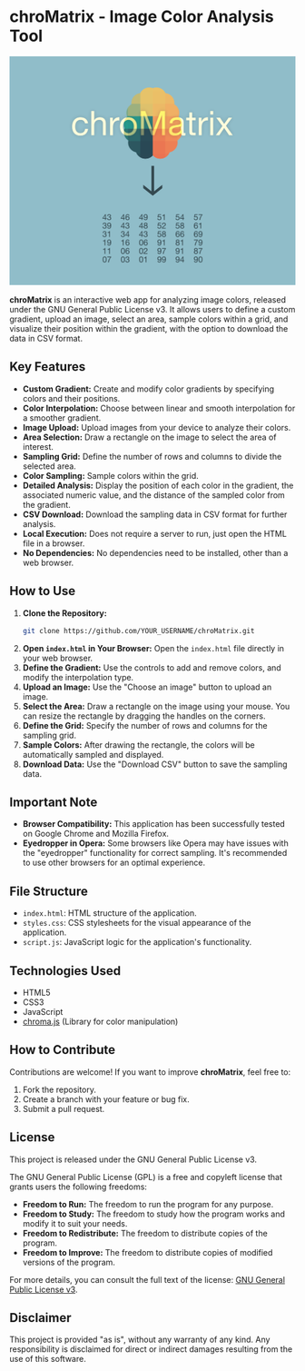 # chroMatrix - Image Color Analysis Tool
![Cover](cover.png)

**chroMatrix** is an interactive web app for analyzing image colors, released under the GNU General Public License v3. It allows users to define a custom gradient, upload an image, select an area, sample colors within a grid, and visualize their position within the gradient, with the option to download the data in CSV format.

## Key Features

*   **Custom Gradient:** Create and modify color gradients by specifying colors and their positions.
*   **Color Interpolation:** Choose between linear and smooth interpolation for a smoother gradient.
*   **Image Upload:** Upload images from your device to analyze their colors.
*   **Area Selection:** Draw a rectangle on the image to select the area of interest.
*   **Sampling Grid:** Define the number of rows and columns to divide the selected area.
*   **Color Sampling:** Sample colors within the grid.
*   **Detailed Analysis:** Display the position of each color in the gradient, the associated numeric value, and the distance of the sampled color from the gradient.
*   **CSV Download:** Download the sampling data in CSV format for further analysis.
*   **Local Execution:** Does not require a server to run, just open the HTML file in a browser.
*   **No Dependencies:** No dependencies need to be installed, other than a web browser.

## How to Use

1.  **Clone the Repository:**
    ```bash
    git clone https://github.com/YOUR_USERNAME/chroMatrix.git
    ```
2.  **Open `index.html` in Your Browser:**
    Open the `index.html` file directly in your web browser.
3.  **Define the Gradient:** Use the controls to add and remove colors, and modify the interpolation type.
4.  **Upload an Image:** Use the "Choose an image" button to upload an image.
5.  **Select the Area:** Draw a rectangle on the image using your mouse. You can resize the rectangle by dragging the handles on the corners.
6.  **Define the Grid:** Specify the number of rows and columns for the sampling grid.
7.  **Sample Colors:** After drawing the rectangle, the colors will be automatically sampled and displayed.
8.  **Download Data:** Use the "Download CSV" button to save the sampling data.

## Important Note

*   **Browser Compatibility:** This application has been successfully tested on Google Chrome and Mozilla Firefox.
*   **Eyedropper in Opera:** Some browsers like Opera may have issues with the "eyedropper" functionality for correct sampling. It's recommended to use other browsers for an optimal experience.

## File Structure

*   `index.html`: HTML structure of the application.
*   `styles.css`: CSS stylesheets for the visual appearance of the application.
*   `script.js`: JavaScript logic for the application's functionality.

## Technologies Used

*   HTML5
*   CSS3
*   JavaScript
*   [chroma.js](https://cdnjs.com/libraries/chroma-js) (Library for color manipulation)

## How to Contribute

Contributions are welcome! If you want to improve **chroMatrix**, feel free to:

1.  Fork the repository.
2.  Create a branch with your feature or bug fix.
3.  Submit a pull request.

## License

This project is released under the GNU General Public License v3.

The GNU General Public License (GPL) is a free and copyleft license that grants users the following freedoms:

*   **Freedom to Run:** The freedom to run the program for any purpose.
*   **Freedom to Study:** The freedom to study how the program works and modify it to suit your needs.
*   **Freedom to Redistribute:** The freedom to distribute copies of the program.
*   **Freedom to Improve:** The freedom to distribute copies of modified versions of the program.

For more details, you can consult the full text of the license: [GNU General Public License v3](https://www.gnu.org/licenses/gpl-3.0).

## Disclaimer

This project is provided "as is", without any warranty of any kind. Any responsibility is disclaimed for direct or indirect damages resulting from the use of this software.


